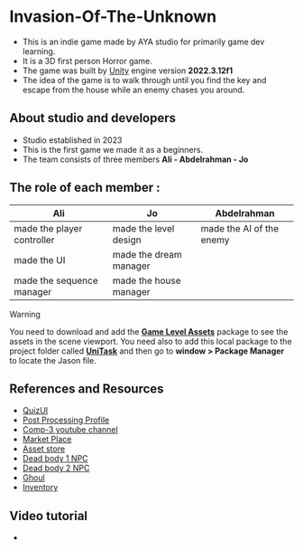 # Invasion-Of-The-Unknown
- This is an indie game made by AYA studio for primarily game dev learning.
- It is a 3D first person Horror game. 
- The game was built by [Unity](https://unity.com/download) engine version **2022.3.12f1**
- The idea of the game is to walk through until you find the key and escape from the house while an enemy chases you around.


## About studio and developers
- Studio established in 2023
- This is the first game we made it as a beginners.
- The team consists of three members **Ali - Abdelrahman - Jo**

## The role of each member :
| Ali                         | Jo                     | Abdelrahman              |
| -------------               | -------------          | -------------            | 
| made the player controller  | made the level design  | made the AI of the enemy |
| made the UI                 | made the dream manager |                          |
| made the sequence manager   | made the house manager |                          |

> [!WARNING]
> You need to download and add the [**Game Level Assets**]() package to see the assets in the scene viewport.
> You need also to add this local package to the project folder called [**UniTask**](https://www.mediafire.com/file/y6c2hao8jm0hknk/UniTask.rar/file) and then go to **window > Package Manager** to locate the Jason file.

## References and Resources
- [QuizUI](https://assetstore.unity.com/packages/essentials/tutorial-projects/quizu-a-ui-toolkit-sample-268492)
- [Post Processing Profile](https://www.youtube.com/watch?v=OiZXAsn5BWo&t=113s)
- [Comp-3 youtube channel](https://www.youtube.com/@comp3interactive)
- [Market Place](https://www.mediafire.com/view/5qaapoyxs75rn5g/Unreal-MarketPlace.png/file)
- [Asset store](https://www.mediafire.com/view/sng9df9c0w15w9e/Unity-AssetStore.png/file)
- [Dead body 1 NPC](https://sketchfab.com/3d-models/ghost-4e71afbfee0047768ed0ddb3982d9887)
- [Dead body 2 NPC](https://sketchfab.com/3d-models/dead-body-0ca17335179d459f9ee685a4c6a9d51a)
- [Ghoul](https://sketchfab.com/3d-models/ghoul-c688fc7aaec74817a9851b799a140b5e)
- [Inventory](https://www.youtube.com/watch?v=x64t5seH6s0)

## Video tutorial
- 

